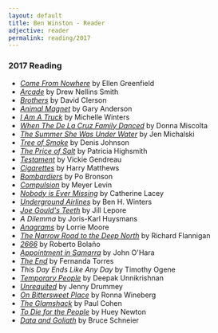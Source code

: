 ```yaml
---
layout: default
title: Ben Winston - Reader
adjective: reader
permalink: reading/2017
---
```


### 2017 Reading

+ [*Come From Nowhere*](https://www.indiebound.org/book/9780979352768) by Ellen Greenfield
+ [*Arcade*](https://www.indiebound.org/book/9781939419729) by Drew Nellins Smith
+ [*Brothers*](https://www.indiebound.org/book/9781771860864) by David Clerson
+ [*Animal Magnet*](https://www.indiebound.org/book/9780692689288) by Gary Anderson
+ [*I Am A Truck*](https://www.indiebound.org/book/9781926743783) by Michelle Winters
+ [*When The De La Cruz Family Danced*](https://www.indiebound.org/book/9789881989598) by Donna Miscolta
+ [*The Summer She Was Under Water*](https://www.indiebound.org/book/9781938466687) by Jen Michalski
+ [*Tree of Smoke*](https://www.indiebound.org/book/9780312427740) by Denis Johnson
+ [*The Price of Salt*](https://www.indiebound.org/book/9780393325997) by Patricia Highsmith
+ [*Testament*](https://www.indiebound.org/book/9781771662529) by Vickie Gendreau
+ [*Cigarettes*](https://www.indiebound.org/book/9781564782038) by Harry Matthews
+ [*Bombardiers*](https://www.indiebound.org/book/9780812971866) by Po Bronson
+ [*Compulsion*](https://www.indiebound.org/book/9781941493021) by Meyer Levin
+ [*Nobody is Ever Missing*](https://www.indiebound.org/book/9780374534493) by Catherine Lacey
+ [*Underground Airlines*](https://www.indiebound.org/book/9780316261241) by Ben H. Winters
+ [*Joe Gould's Teeth*](https://www.indiebound.org/book/9781101947586) by Jill Lepore
+ *A Dilemma* by Joris-Karl Huysmans
+ [*Anagrams*](https://www.indiebound.org/book/9780307277282) by Lorrie Moore
+ [*The Narrow Road to the Deep North*](https://www.indiebound.org/book/9780804171472) by Richard Flannigan
+ [*2666*](https://www.indiebound.org/book/9780312429218) by Roberto Bola&ntilde;o
+ [*Appointment in Samarra*](https://www.indiebound.org/book/9780375719202) by John O'Hara
+ [*The End*](https://www.indiebound.org/book/9781632061218) by Fernanda Torres
+ *This Day Ends Like Any Day* by Timothy Ogene
+ [*Temporary People*](https://www.indiebound.org/book/9781632061423) by Deepak Unnikrishnan
+ [*Unrequited*](https://www.indiebound.org/book/9780692200315) by Jenny Drummey
+ [*On Bittersweet Place*](https://www.indiebound.org/book/9780984764815) by Ronna Wineberg
+ [*The Glamshack*](https://www.indiebound.org/book/9780998409207) by Paul Cohen
+ [*To Die for the People*](https://www.indiebound.org/book/9780872865297) by Huey Newton
+ [*Data and Goliath*](https://www.indiebound.org/book/9780393352177) by Bruce Schneier

